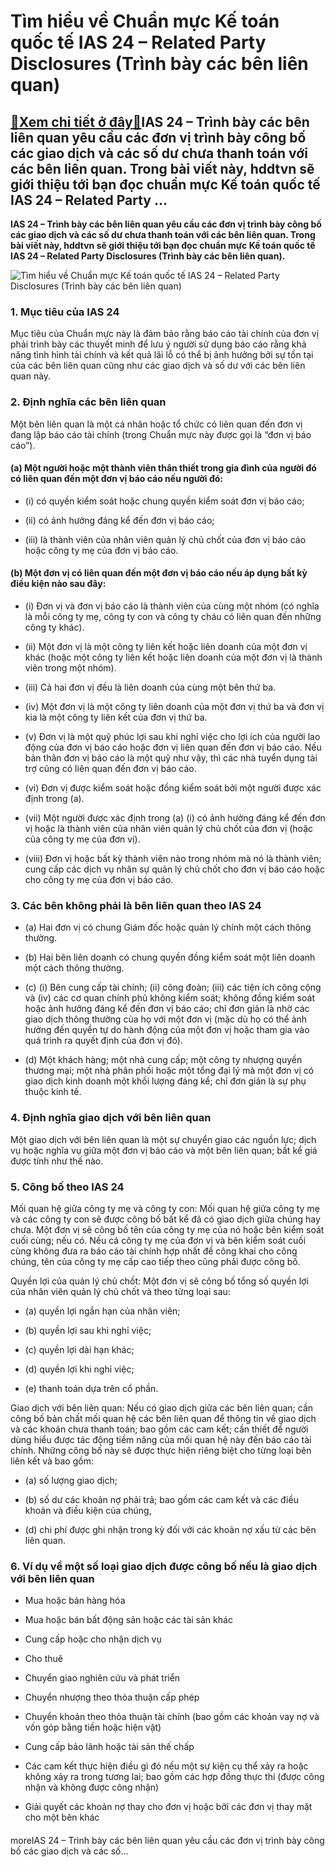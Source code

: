 Tìm hiểu về Chuẩn mực Kế toán quốc tế IAS 24 – Related Party Disclosures (Trình bày các bên liên quan)
======================================================================================================

[:gift:Xem chi tiết ở đây:gift:](https://hddtvn.com/tim-hieu-ve-chuan-muc-ke-toan-quoc-te-ias-24-related-party-disclosures-trinh-bay-cac-ben-lien-quan/)IAS 24 – Trình bày các bên liên quan yêu cầu các đơn vị trình bày công bố các giao dịch và các số dư chưa thanh toán với các bên liên quan. Trong bài viết này, hddtvn sẽ giới thiệu tới bạn đọc chuẩn mực Kế toán quốc tế IAS 24 – Related Party …
---------------------------------------------------------------------------------------------------------------------------------------------------------------------------------------------------------------------------------------------------

**IAS 24 – Trình bày các bên liên quan yêu cầu các đơn vị trình bày công bố các giao dịch và các số dư chưa thanh toán với các bên liên quan. Trong bài viết này, hddtvn sẽ giới thiệu tới bạn đọc chuẩn mực Kế toán quốc tế IAS 24 – Related Party Disclosures (Trình bày các bên liên quan).**


![Tìm hiểu về Chuẩn mực Kế toán quốc tế IAS 24 – Related Party Disclosures (Trình bày các bên liên quan)](https://hddtvn.com/wp-content/uploads/2021/01/ias-24.jpg)


### 1. Mục tiêu của IAS 24


Mục tiêu của Chuẩn mực này là đảm bảo rằng báo cáo tài chính của đơn vị phải trình bày các thuyết minh để lưu ý người sử dụng báo cáo rằng khả năng tình hình tài chính và kết quả lãi lỗ có thể bị ảnh hưởng bởi sự tồn tại của các bên liên quan cũng như các giao dịch và số dư với các bên liên quan này.


### 2. Định nghĩa các bên liên quan


Một bên liên quan là một cá nhân hoặc tổ chức có liên quan đến đơn vị đang lập báo cáo tài chính (trong Chuẩn mực này được gọi là “đơn vị báo cáo”).


#### (a) Một người hoặc một thành viên thân thiết trong gia đình của người đó có liên quan đến một đơn vị báo cáo nếu người đó:




* (i) có quyền kiểm soát hoặc chung quyền kiểm soát đơn vị báo cáo;

* (ii) có ảnh hưởng đáng kể đến đơn vị báo cáo;

* (iii) là thành viên của nhân viên quản lý chủ chốt của đơn vị báo cáo hoặc công ty mẹ của đơn vị báo cáo.



#### (b) Một đơn vị có liên quan đến một đơn vị báo cáo nếu áp dụng bất kỳ điều kiện nào sau đây:




* (i) Đơn vị và đơn vị báo cáo là thành viên của cùng một nhóm (có nghĩa là mỗi công ty mẹ, công ty con và công ty cháu có liên quan đến những công ty khác).

* (ii) Một đơn vị là một công ty liên kết hoặc liên doanh của một đơn vị khác (hoặc một công ty liên kết hoặc liên doanh của một đơn vị là thành viên trong một nhóm).

* (iii) Cả hai đơn vị đều là liên doanh của cùng một bên thứ ba.

* (iv) Một đơn vị là một công ty liên doanh của một đơn vị thứ ba và đơn vị kia là một công ty liên kết của đơn vị thứ ba.

* (v) Đơn vị là một quỹ phúc lợi sau khi nghỉ việc cho lợi ích của người lao động của đơn vị báo cáo hoặc đơn vị liên quan đến đơn vị báo cáo. Nếu bản thân đơn vị báo cáo là một quỹ như vậy, thì các nhà tuyển dụng tài trợ cũng có liên quan đến đơn vị báo cáo.

* (vi) Đơn vị được kiểm soát hoặc đồng kiểm soát bởi một người được xác định trong (a).

* (vii) Một người được xác định trong (a) (i) có ảnh hưởng đáng kể đến đơn vị hoặc là thành viên của nhân viên quản lý chủ chốt của đơn vị (hoặc của công ty mẹ của đơn vị).

* (viii) Đơn vị hoặc bất kỳ thành viên nào trong nhóm mà nó là thành viên; cung cấp các dịch vụ nhân sự quản lý chủ chốt cho đơn vị báo cáo hoặc cho công ty mẹ của đơn vị báo cáo.



### 3. Các bên không phải là bên liên quan theo IAS 24




* (a) Hai đơn vị có chung Giám đốc hoặc quản lý chính một cách thông thường.

* (b) Hai bên liên doanh có chung quyền đồng kiểm soát một liên doanh một cách thông thường.

* (c) (i) Bên cung cấp tài chính; (ii) công đoàn; (iii) các tiện ích công cộng và (iv) các cơ quan chính phủ không kiểm soát; không đồng kiểm soát hoặc ảnh hưởng đáng kể đến đơn vị báo cáo; chỉ đơn giản là nhờ các giao dịch thông thường của họ với một đơn vị (mặc dù họ có thể ảnh hưởng đến quyền tự do hành động của một đơn vị hoặc tham gia vào quá trình ra quyết định của đơn vị đó).

* (d) Một khách hàng; một nhà cung cấp; một công ty nhượng quyền thương mại; một nhà phân phối hoặc một tổng đại lý mà một đơn vị có giao dịch kinh doanh một khối lượng đáng kể; chỉ đơn giản là sự phụ thuộc kinh tế.



### 4. Định nghĩa giao dịch với bên liên quan


Một giao dịch với bên liên quan là một sự chuyển giao các nguồn lực; dịch vụ hoặc nghĩa vụ giữa một đơn vị báo cáo và một bên liên quan; bất kể giá được tính như thế nào.


### 5. Công bố theo IAS 24


Mối quan hệ giữa công ty mẹ và công ty con: Mối quan hệ giữa công ty mẹ và các công ty con sẽ được công bố bất kể đã có giao dịch giữa chúng hay chưa. Một đơn vị sẽ công bố tên của công ty mẹ của nó hoặc bên kiểm soát cuối cùng; nếu có. Nếu cả công ty mẹ của đơn vị và bên kiểm soát cuối cùng không đưa ra báo cáo tài chính hợp nhất để công khai cho công chúng, tên của công ty mẹ cấp cao tiếp theo cũng phải được công bố.


Quyền lợi của quản lý chủ chốt: Một đơn vị sẽ công bố tổng số quyền lợi của nhân viên quản lý chủ chốt và theo từng loại sau:




* (a) quyền lợi ngắn hạn của nhân viên;

* (b) quyền lợi sau khi nghỉ việc;

* (c) quyền lợi dài hạn khác;

* (d) quyền lợi khi nghỉ việc;

* (e) thanh toán dựa trên cổ phần.



Giao dịch với bên liên quan: Nếu có giao dịch giữa các bên liên quan; cần công bố bản chất mối quan hệ các bên liên quan để thông tin về giao dịch và các khoản chưa thanh toán; bao gồm các cam kết; cần thiết để người dùng hiểu được tác động tiềm năng của mối quan hệ này đến báo cáo tài chính. Những công bố này sẽ được thực hiện riêng biệt cho từng loại bên liên kết và bao gồm:




* (a) số lượng giao dịch;

* (b) số dư các khoản nợ phải trả; bao gồm các cam kết và các điều khoản và điều kiện của chúng,

* (d) chi phí được ghi nhận trong kỳ đối với các khoản nợ xấu từ các bên liên quan.



### 6. Ví dụ về một số loại giao dịch được công bố nếu là giao dịch với bên liên quan




* Mua hoặc bán hàng hóa

* Mua hoặc bán bất động sản hoặc các tài sản khác

* Cung cấp hoặc cho nhận dịch vụ

* Cho thuê

* Chuyển giao nghiên cứu và phát triển

* Chuyển nhượng theo thỏa thuận cấp phép

* Chuyển khoản theo thỏa thuận tài chính (bao gồm các khoản vay nợ và vốn góp bằng tiền hoặc hiện vật)

* Cung cấp bảo lãnh hoặc tài sản thế chấp

* Các cam kết thực hiện điều gì đó nếu một sự kiện cụ thể xảy ra hoặc không xảy ra trong tương lai; bao gồm các hợp đồng thực thi (được công nhận và không được công nhận)

* Giải quyết các khoản nợ thay cho đơn vị hoặc bởi các đơn vị thay mặt cho một bên khác



#### 


moreIAS 24 – Trình bày các bên liên quan yêu cầu các đơn vị trình bày công bố các giao dịch và các số…


